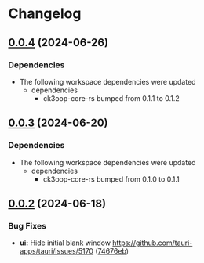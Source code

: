 # Changelog

## [0.0.4](https://github.com/bukowa/ck3oop/compare/ck3oop-ui-rs-v0.0.3...ck3oop-ui-rs-v0.0.4) (2024-06-26)


### Dependencies

* The following workspace dependencies were updated
  * dependencies
    * ck3oop-core-rs bumped from 0.1.1 to 0.1.2

## [0.0.3](https://github.com/bukowa/ck3oop/compare/ck3oop-ui-rs-v0.0.2...ck3oop-ui-rs-v0.0.3) (2024-06-20)

### Dependencies
* The following workspace dependencies were updated
  * dependencies
    * ck3oop-core-rs bumped from 0.1.0 to 0.1.1

## [0.0.2](https://github.com/bukowa/ck3oop/compare/ck3oop-ui-rs-v0.0.1...ck3oop-ui-rs-v0.0.2) (2024-06-18)


### Bug Fixes

* **ui:** Hide initial blank window https://github.com/tauri-apps/tauri/issues/5170 ([74676eb](https://github.com/bukowa/ck3oop/commit/74676ebce4a1ac4330ab62a5e522847cd2d96b62))
